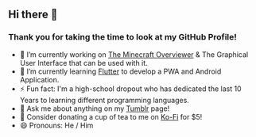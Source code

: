 ## Hi there 👋
### Thank you for taking the time to look at my GitHub Profile!
- 🔭 I’m currently working on [The Minecraft Overviewer](https://github.com/GregoryAM-SP/The-Minecraft-Overviewer) & The Graphical User Interface that can be used with it.
- 🌱 I’m currently learning [Flutter](https://flutter.dev/) to develop a PWA and Android Application.
- ⚡ Fun fact: I'm a high-school dropout who has dedicated the last 10 Years to learning different programming languages.
- 💬 Ask me about anything on my [Tumblr](https://gregoryam.tumblr.com/) page!
- 🍵 Consider donating a cup of tea to me on [Ko-Fi](https://ko-fi.com/gregoryam) for $5!
- 😄 Pronouns: He / Him
  
<!--
**Gregory-AM/Gregory-AM** is a ✨ _special_ ✨ repository because its `README.md` (this file) appears on your GitHub profile.

Here are some ideas to get you started:

- 🔭 I’m currently working on ...
- 🌱 I’m currently learning ...
- 👯 I’m looking to collaborate on ...
- 🤔 I’m looking for help with ...
- 💬 Ask me about ...
- 📫 How to reach me: ...
- 😄 Pronouns: ...
- ⚡ Fun fact: ...
-->
